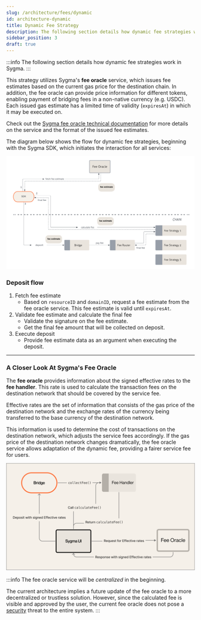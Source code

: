 ```yaml
---
slug: /architecture/fees/dynamic
id: architecture-dynamic
title: Dynamic Fee Strategy
description: The following section details how dynamic fee strategies work in Sygma.
sidebar_position: 3
draft: true
---
```


:::info
The following section details how dynamic fee strategies work in Sygma.
:::

This strategy utilizes Sygma's **fee oracle** service, which issues fee estimates based on the current gas price for the destination chain. In addition, the fee oracle can provide price information for different tokens, enabling payment of bridging fees in a non-native currency (e.g. USDC). Each issued gas estimate has a limited time of validity (`expiresAt`) in which it may be executed on.

Check out the [Sygma fee oracle technical documentation](https://github.com/sygmaprotocol/sygma-fee-oracle/blob/main/docs/Home.md) for more details on the service and the format of the issued fee estimates.

The diagram below shows the flow for dynamic fee strategies, beginning with the Sygma SDK, which initiates the interaction for all services:

![](../../../static/assets/dynamic-fee-general.png)

### Deposit flow

1. Fetch fee estimate
     - Based on `resourceID` and `domainID`, request a fee estimate from the fee oracle service. This fee estimate is valid until `expiresAt`.
2. Validate fee estimate and calculate the final fee
     - Validate the signature on the fee estimate.
     - Get the final fee amount that will be collected on deposit.
3. Execute deposit
     - Provide fee estimate data as an argument when executing the deposit.

--- 

### A Closer Look At Sygma's Fee Oracle

The **fee oracle** provides information about the signed effective rates to the **fee handler**. This rate is used to calculate the transaction fees on the destination network that should be covered by the service fee.&#x20;

Effective rates are the set of information that consists of the gas price of the destination network and the exchange rates of the currency being transferred to the base currency of the destination network.

This information is used to determine the cost of transactions on the destination network, which adjusts the service fees accordingly. If the gas price of the destination network changes dramatically, the fee oracle service allows adaptation of the dynamic fee, providing a fairer service fee for users.&#x20;

![](../../../static/assets/Fee.png)

:::info
The fee oracle service will be _centralized_ in the beginning.&#x20;

The current architecture implies a future update of the fee oracle to a more decentralized or trustless solution. However, since the calculated fee is visible and approved by the user, the current fee oracle does not pose a [security](/docs/03-architecture/05-Security/01-Security-Intro.md) threat to the entire system.
:::
